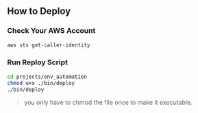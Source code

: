 ## How to Deploy

### Check Your AWS Account

```sh
aws sts get-caller-identity
```

### Run Reploy Script
```sh
cd projects/env_automation
chmod u+x ./bin/deploy
./bin/deploy
```

> you only have to chmod the file once to make it executable.